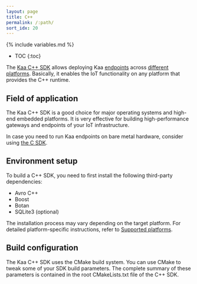 ```yaml
---
layout: page
title: C++
permalink: /:path/
sort_idx: 20
---
```


{% include variables.md %}

* TOC
{:toc}

The [Kaa C++ SDK]({{root_url}}Glossary/#endpoint-sdk) allows deploying Kaa [endpoints]({{root_url}}Glossary/#endpoint-ep) across [different platforms]({{root_url}}Programming-guide/Using-Kaa-endpoint-SDKs/Supported-platforms/).
Basically, it enables the IoT functionality on any platform that provides the C++ runtime.

## Field of application

The Kaa C++ SDK is a good choice for major operating systems and high-end embedded platforms.
It is very effective for building high-performance gateways and endpoints of your IoT infrastructure.

In case you need to run Kaa endpoints on bare metal hardware, consider using [the C SDK]({{root_url}}Programming-guide/Using-Kaa-endpoint-SDKs/C).

## Environment setup

To build a C++ SDK, you need to first install the following third-party dependencies:

* Avro C++
* Boost
* Botan
* SQLite3 (optional)

The installation process may vary depending on the target platform.
For detailed platform-specific instructions, refer to [Supported platforms]({{root_url}}Programming-guide/Using-Kaa-endpoint-SDKs/Supported-platforms/).

## Build configuration

The Kaa C++ SDK uses the CMake build system.
You can use CMake to tweak some of your SDK build parameters.
The complete summary of these parameters is contained in the root CMakeLists.txt file of the C++ SDK.
